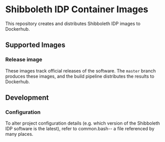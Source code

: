 # Shibboleth IDP Container Images

This repository creates and distributes Shibboleth IDP images to Dockerhub.

## Supported Images

### Release image

These images track official releases of the software.  The `master` branch produces these images, and the build pipeline distributes the results to Dockerhub.

## Development

### Configuration

To alter project configuration details (e.g. which version of the Shibboleth IDP software is the latest), refer to common.bash-- a file referenced by many places.